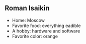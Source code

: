 ## Roman Isaikin ##

 - Home: Moscow
 - Favorite food: everything eadible
 - A hobby: hardware and software
 - Favorite color: orange

